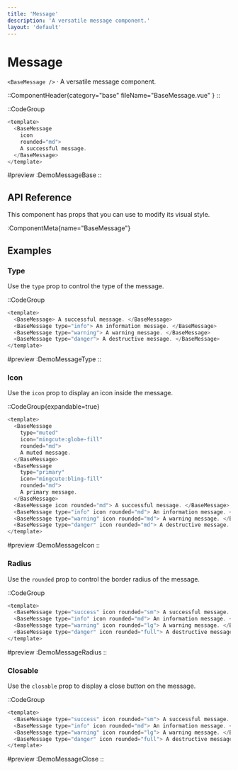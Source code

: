```yaml
---
title: 'Message'
description: 'A versatile message component.'
layout: 'default'
---
```


# Message

`<BaseMessage />` · A versatile message component.

::ComponentHeader{category="base" fileName="BaseMessage.vue" }
::

::CodeGroup

```js [DemoMessageBase.vue]
<template>
  <BaseMessage 
    icon 
    rounded="md"> 
    A successful message. 
  </BaseMessage>
</template>
```

#preview
:DemoMessageBase
::


## API Reference

This component has props that you can use to modify its visual style.

:ComponentMeta{name="BaseMessage"}

## Examples

### Type

Use the `type` prop to control the type of the message.

::CodeGroup

```js [DemoMessageType.vue]
<template>
  <BaseMessage> A successful message. </BaseMessage>
  <BaseMessage type="info"> An information message. </BaseMessage>
  <BaseMessage type="warning"> A warning message. </BaseMessage>
  <BaseMessage type="danger"> A destructive message. </BaseMessage>
</template>
```

#preview
:DemoMessageType
::

### Icon

Use the `icon` prop to display an icon inside the message.

::CodeGroup{expandable=true}

```js [DemoMessageIcon.vue]
<template>
  <BaseMessage 
    type="muted" 
    icon="mingcute:globe-fill" 
    rounded="md"> 
    A muted message. 
  </BaseMessage>
  <BaseMessage 
    type="primary" 
    icon="mingcute:bling-fill" 
    rounded="md"> 
    A primary message. 
  </BaseMessage>
  <BaseMessage icon rounded="md"> A successful message. </BaseMessage>
  <BaseMessage type="info" icon rounded="md"> An information message. </BaseMessage>
  <BaseMessage type="warning" icon rounded="md"> A warning message. </BaseMessage>
  <BaseMessage type="danger" icon rounded="md"> A destructive message. </BaseMessage>
</template>
```

#preview
:DemoMessageIcon
::

### Radius

Use the `rounded` prop to control the border radius of the message.

::CodeGroup

```js [DemoMessageRadius.vue]
<template>
  <BaseMessage type="success" icon rounded="sm"> A successful message. </BaseMessage>
  <BaseMessage type="info" icon rounded="md"> An information message. </BaseMessage>
  <BaseMessage type="warning" icon rounded="lg"> A warning message. </BaseMessage>
  <BaseMessage type="danger" icon rounded="full"> A destructive message. </BaseMessage>
</template>
```

#preview
:DemoMessageRadius
::

### Closable

Use the `closable` prop to display a close button on the message.

::CodeGroup

```js [DemoMessageClose.vue]
<template>
  <BaseMessage type="success" icon rounded="sm"> A successful message. </BaseMessage>
  <BaseMessage type="info" icon rounded="md"> An information message. </BaseMessage>
  <BaseMessage type="warning" icon rounded="lg"> A warning message. </BaseMessage>
  <BaseMessage type="danger" icon rounded="full"> A destructive message. </BaseMessage>
</template>
```

#preview
:DemoMessageClose
::